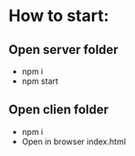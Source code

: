 # How to start:
  ## Open server folder
  * npm i
  * npm start
  ## Open clien folder
  * npm i
  * Open in browser index.html
